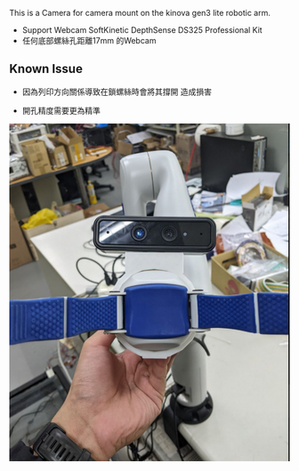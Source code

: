 This is a Camera for camera mount on the kinova gen3 lite robotic arm.

* Support Webcam SoftKinetic DepthSense DS325 Professional Kit
* 任何底部螺絲孔距離17mm 的Webcam

## Known Issue

* 因為列印方向關係導致在鎖螺絲時會將其撐開 造成損害

* 開孔精度需要更為精準

![Image](https://github.com/stablepeko/Magic_Mount_Project/blob/main/Picture/%E5%A4%96%E8%A7%80.png)
